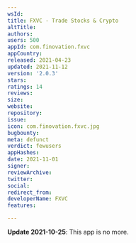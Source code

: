 ```yaml
---
wsId: 
title: FXVC - Trade Stocks & Crypto
altTitle: 
authors: 
users: 500
appId: com.finovation.fxvc
appCountry: 
released: 2021-04-23
updated: 2021-11-12
version: '2.0.3'
stars: 
ratings: 14
reviews: 
size: 
website: 
repository: 
issue: 
icon: com.finovation.fxvc.jpg
bugbounty: 
meta: defunct
verdict: fewusers
appHashes: 
date: 2021-11-01
signer: 
reviewArchive: 
twitter: 
social: 
redirect_from: 
developerName: FXVC
features: 

---
```


**Update 2021-10-25**: This app is no more.
